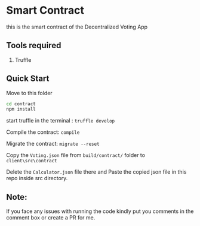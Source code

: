 # Smart Contract

this is the smart contract of the Decentralized Voting App

## Tools required

1. Truffle 

## Quick Start

Move to this folder

```bash
cd contract
npm install
```
start truffle in the terminal : `truffle develop`

Compile the contract: `compile`

Migrate the contract: `migrate --reset`

Copy the `Voting.json` file from `build/contract/` folder to `client\src\contract`

Delete the `Calculator.json` file there and Paste the copied json file in this repo inside src directory.

## Note: 
If you face any issues with running the code kindly put you comments in the comment box or create a PR for me. 
